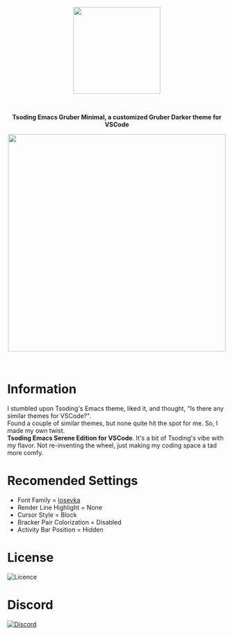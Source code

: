 <p align="center">
<img align="center" src="https://raw.githubusercontent.com/AnksioXD/Tsoding-Serene-Edition-For-VSCode/main/assets/tsgrubmin.png" width="200" height="200">
</p><br>
<p align="center">
  <strong>Tsoding Emacs Gruber Minimal, a customized Gruber Darker theme for VSCode</strong> <br>
</p>
<p align="center">
<img src="https://raw.githubusercontent.com/AnksioXD/Tsoding-Serene-Edition-For-VSCode/main/assets/preview.png" height="500">
</p><br>

# Information
I stumbled upon Tsoding's Emacs theme, liked it, and thought, "Is there any similar themes for VSCode?". <br> Found a couple of similar themes, but none quite hit the spot for me. So, I made my own twist. <br> **Tsoding Emacs Serene Edition for VSCode**. It's a bit of Tsoding's vibe with my flavor. Not re-inventing the wheel, just making my coding space a tad more comfy. <br>
# Recomended Settings
- Font Family = <a href="https://github.com/ryanoasis/nerd-fonts/releases/download/v3.1.1/Iosevka.zip">Iosevka</a>
- Render Line Highlight = None
- Cursor Style = Block
- Bracker Pair Colorization = Disabled
- Activity Bar Position = Hidden

# License
<img src="https://camo.githubusercontent.com/3dbcfa4997505c80ef928681b291d33ecfac2dabf563eb742bb3e269a5af909c/68747470733a2f2f696d672e736869656c64732e696f2f6769746875622f6c6963656e73652f496c65726961796f2f6d61726b646f776e2d6261646765733f7374796c653d666f722d7468652d6261646765" alt="Licence" data-canonical-src="https://img.shields.io/github/license/AnksioXD/Tsoding-Serene-Edition-For-VSCode?style=for-the-badge" style="max-width: 100%;">

# Discord
<a href="https://discord.gg/t3ybHCvPA8">![Discord](https://img.shields.io/badge/Discord-%235865F2.svg?style=for-the-badge&logo=discord&logoColor=white)</a>
